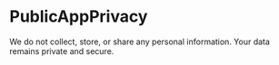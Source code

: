 # PublicAppPrivacy
We do not collect, store, or share any personal information. Your data remains private and secure.
